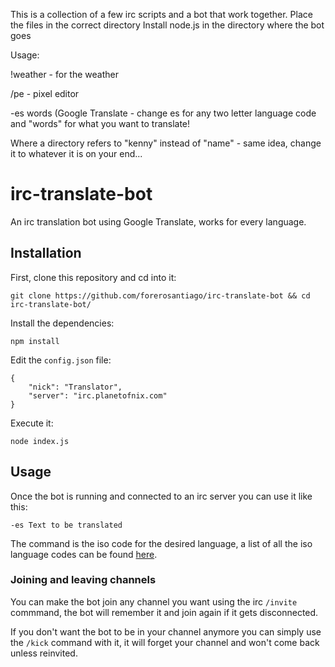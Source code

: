 This is a collection of a few irc scripts and a bot that work together.
Place the files in the correct directory
Install node.js in the directory where the bot goes

Usage:

!weather - for the weather

/pe - pixel editor

-es words (Google Translate - change es for any two letter language code and "words" for what you want to translate!

Where a directory refers to "kenny" instead of "name" - same idea, change it to whatever it is on your end...

# irc-translate-bot
An irc translation bot using Google Translate, works for every language.

## Installation

First, clone this repository and cd into it:
```
git clone https://github.com/forerosantiago/irc-translate-bot && cd irc-translate-bot/
```

Install the dependencies:
```
npm install
```

Edit the `config.json` file:
```
{
    "nick": "Translator",
    "server": "irc.planetofnix.com"
}
```

Execute it:
```
node index.js
```

## Usage
Once the bot is running and connected to an irc server you can use it like this:

```
-es Text to be translated
```

The command is the iso code for the desired language, a list of all the iso language codes can be found [here](https://en.wikipedia.org/wiki/List_of_ISO_639-1_codes).


### Joining and leaving channels
You can make the bot join any channel you want using the irc `/invite` commmand, the bot will remember it and join again if it gets disconnected.

If you don't want the bot to be in your channel anymore you can simply use the `/kick` command with it, it will forget your channel and won't come back unless reinvited.
